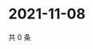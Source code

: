 # 2021-11-08

共 0 条

<!-- BEGIN WEIBO -->
<!-- 最后更新时间 Mon Nov 08 2021 08:13:51 GMT+0800 (China Standard Time) -->

<!-- END WEIBO -->
